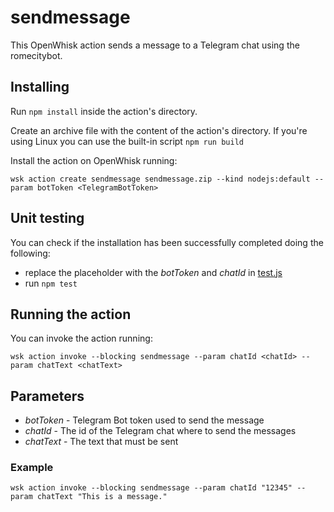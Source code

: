 # sendmessage
This OpenWhisk action sends a message to a Telegram chat using the romecitybot.

## Installing
Run ```npm install``` inside the action's directory.

Create an archive file with the content of the action's directory. If you're using Linux you can use the built-in script ```npm run build```

Install the action on OpenWhisk running:

```wsk action create sendmessage sendmessage.zip --kind nodejs:default --param botToken <TelegramBotToken>```

## Unit testing
You can check if the installation has been successfully completed doing the following:
 * replace the placeholder with the *botToken* and *chatId* in [test.js](test.js)
 * run ```npm test```

## Running the action
You can invoke the action running: 

```wsk action invoke --blocking sendmessage --param chatId <chatId> --param chatText <chatText>```

## Parameters
 * *botToken* - Telegram Bot token used to send the message 
 * *chatId* - The id of the Telegram chat where to send the messages
 * *chatText* - The text that must be sent

 ### Example
 ```wsk action invoke --blocking sendmessage --param chatId "12345" --param chatText "This is a message."```